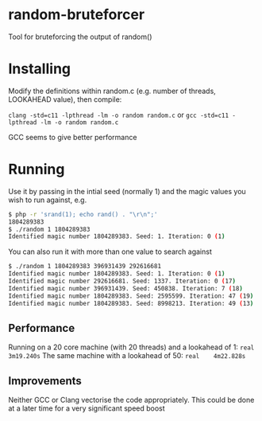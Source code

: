 # random-bruteforcer
Tool for bruteforcing the output of random()

# Installing
Modify the definitions within random.c (e.g. number of threads, LOOKAHEAD value), then compile:

`clang -std=c11 -lpthread -lm -o random random.c`
or
`gcc -std=c11 -lpthread -lm -o random random.c`

GCC seems to give better performance

# Running
Use it by passing in the intial seed (normally 1) and the magic values you wish to run against, e.g.

```sh
$ php -r 'srand(1); echo rand() . "\r\n";'
1804289383
$ ./random 1 1804289383
Identified magic number 1804289383. Seed: 1. Iteration: 0 (1)
```

You can also run it with more than one value to search against
```sh
$ ./random 1 1804289383 396931439 292616681
Identified magic number 1804289383. Seed: 1. Iteration: 0 (1)
Identified magic number 292616681. Seed: 1337. Iteration: 0 (17)
Identified magic number 396931439. Seed: 450838. Iteration: 7 (18)
Identified magic number 1804289383. Seed: 2595599. Iteration: 47 (19)
Identified magic number 1804289383. Seed: 8998213. Iteration: 49 (13)
```

## Performance

Running on a 20 core machine (with 20 threads) and a lookahead of 1:
`real    3m19.240s`
The same machine with a lookahead of 50:
`real    4m22.828s`

## Improvements
Neither GCC or Clang vectorise the code appropriately. This could be done at a later time for a very significant speed boost
